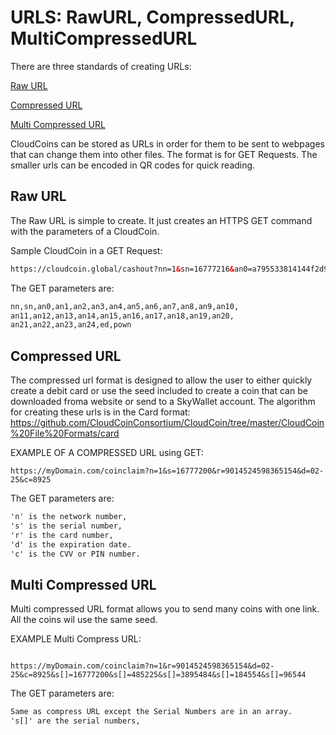 # URLS: RawURL, CompressedURL, MultiCompressedURL

There are three standards of creating URLs:

[Raw URL](README.md#raw-url)

[Compressed URL](README.md#compressed-url)

[Multi Compressed URL](README.md#multi-compressed-url)


CloudCoins can be stored as URLs in order for them to be sent to webpages that can change them into other files. 
The format is for GET Requests. The smaller urls can be encoded in QR codes for quick reading. 

## Raw URL

The Raw URL is simple to create. It just creates an HTTPS GET command with the parameters of a CloudCoin. 

Sample CloudCoin in a GET Request: 

```html
https://cloudcoin.global/cashout?nn=1&sn=16777216&an0=a795533814144f2d9f4e86bfc30f5760&an1=a795533814144f2d9f4e86bfc30f5760&an2=a795533814144f2d9f4e86bfc30f5760&an3=a795533814144f2d9f4e86bfc30f5760&an4=a795533814144f2d9f4e86bfc30f5760&an5=a795533814144f2d9f4e86bfc30f5760&an6=a795533814144f2d9f4e86bfc30f5760&an7=a795533814144f2d9f4e86bfc30f5760&an8=a795533814144f2d9f4e86bfc30f5760&an9=a795533814144f2d9f4e86bfc30f5760&an10=a795533814144f2d9f4e86bfc30f5760&an11=a795533814144f2d9f4e86bfc30f5760&an12=a795533814144f2d9f4e86bfc30f5760&an13=a795533814144f2d9f4e86bfc30f5760&an14=a795533814144f2d9f4e86bfc30f5760&an15=a795533814144f2d9f4e86bfc30f5760&an16=a795533814144f2d9f4e86bfc30f5760&an17=a795533814144f2d9f4e86bfc30f5760&an18=a795533814144f2d9f4e86bfc30f5760&an19=a795533814144f2d9f4e86bfc30f5760&an20=a795533814144f2d9f4e86bfc30f5760&an21=a795533814144f2d9f4e86bfc30f5760&an22=a795533814144f2d9f4e86bfc30f5760&an23=a795533814144f2d9f4e86bfc30f5760&an24=a795533814144f2d9f4e86bfc30f5760&ed=02-25&pown=uuuuuuuuuuuuuuuuuuuuuuuuu

```
The GET parameters are:
```html
nn,sn,an0,an1,an2,an3,an4,an5,an6,an7,an8,an9,an10,
an11,an12,an13,an14,an15,an16,an17,an18,an19,an20,
an21,an22,an23,an24,ed,pown
```
## Compressed URL

The compressed url format is designed to allow the user to either quickly create a debit card or use the seed included to create a coin that can be downloaded froma website or send to a SkyWallet account. The algorithm for creating these urls is in the Card format: 
https://github.com/CloudCoinConsortium/CloudCoin/tree/master/CloudCoin%20File%20Formats/card

EXAMPLE OF A COMPRESSED URL using GET:
```http
https://myDomain.com/coinclaim?n=1&s=16777200&r=9014524598365154&d=02-25&c=8925
```
The GET parameters are:
```html
'n' is the network number, 
's' is the serial number, 
'r' is the card number, 
'd' is the expiration date. 
'c' is the CVV or PIN number. 
```

## Multi Compressed URL
Multi compressed URL format allows you to send many coins with one link. All the coins wil use the same seed.

EXAMPLE Multi Compress URL:
```http

https://myDomain.com/coinclaim?n=1&r=9014524598365154&d=02-25&c=8925&s[]=16777200&s[]=485225&s[]=3895484&s[]=184554&s[]=96544

```
The GET parameters are:
```html
Same as compress URL except the Serial Numbers are in an array. 
's[]' are the serial numbers, 

```



